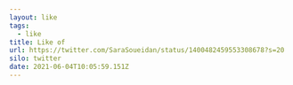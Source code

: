 ```yaml
---
layout: like
tags:
  - like
title: Like of
url: https://twitter.com/SaraSoueidan/status/1400482459553308678?s=20
silo: twitter
date: 2021-06-04T10:05:59.151Z
---
```

